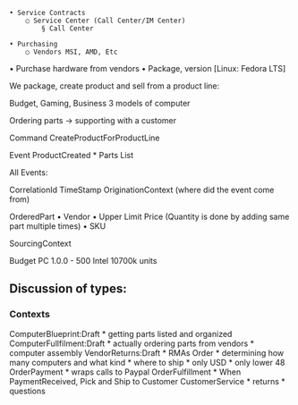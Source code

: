 	• Service Contracts
		○ Service Center (Call Center/IM Center)
			§ Call Center
		
	• Purchasing
		○ Vendors MSI, AMD, Etc

• Purchase hardware from vendors
• Package, version [Linux: Fedora LTS]

We package, create product and sell from a product line:

Budget, Gaming, Business 3 models of computer

Ordering parts -> supporting with a customer

Command CreateProductForProductLine

Event ProductCreated
           * Parts List
	
All Events:

CorrelationId
TimeStamp
OriginationContext (where did the event come from)

OrderedPart 
• Vendor
• Upper Limit Price
(Quantity is done by adding same part multiple times)
• SKU

SourcingContext

Budget PC 1.0.0 - 
500  Intel 10700k units
 
## Discussion of types:

### Contexts

ComputerBlueprint:Draft
    * getting parts listed and organized
ComputerFullfilment:Draft
    * actually ordering parts from vendors
    * computer assembly
VendorReturns:Draft
    * RMAs
Order
    * determining how many computers and what kind
    * where to ship
        * only USD
        * only lower 48
OrderPayment
    * wraps calls to Paypal
OrderFulfillment
    * When PaymentReceived, Pick and Ship to Customer
CustomerService
    * returns
    * questions
